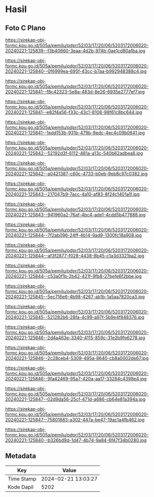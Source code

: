 # Hasil

## Foto C Plano

https://sirekap-obj-formc.kpu.go.id/505a/pemilu/pdpr/52/03/17/20/06/5203172006020-20240221-125839--f3b40660-3eaa-4d2b-974b-0ae1cd80afba.jpg

https://sirekap-obj-formc.kpu.go.id/505a/pemilu/pdpr/52/03/17/20/06/5203172006020-20240221-125840--0f6999ea-695f-43cc-b7aa-b992948388c4.jpg

https://sirekap-obj-formc.kpu.go.id/505a/pemilu/pdpr/52/03/17/20/06/5203172006020-20240221-125841--f8c42323-5e8a-483d-8e26-6935e2777ef7.jpg

https://sirekap-obj-formc.kpu.go.id/505a/pemilu/pdpr/52/03/17/20/06/5203172006020-20240221-125841--e82f4a56-f33c-43c1-8108-98f61c8bc644.jpg

https://sirekap-obj-formc.kpu.go.id/505a/pemilu/pdpr/52/03/17/20/06/5203172006020-20240221-125841--1edd153b-931b-479b-9edc-4ec4c09b0641.jpg

https://sirekap-obj-formc.kpu.go.id/505a/pemilu/pdpr/52/03/17/20/06/5203172006020-20240221-125842--52192d3f-6112-481a-a13c-540b62adbea8.jpg

https://sirekap-obj-formc.kpu.go.id/505a/pemilu/pdpr/52/03/17/20/06/5203172006020-20240221-125842--a0421387-c60c-4733-b0eb-9eb8c97c0382.jpg

https://sirekap-obj-formc.kpu.go.id/505a/pemilu/pdpr/52/03/17/20/06/5203172006020-20240221-125843--217047b9-7acc-4a10-af83-8f24c1401a1f.jpg

https://sirekap-obj-formc.kpu.go.id/505a/pemilu/pdpr/52/03/17/20/06/5203172006020-20240221-125843--941960a2-76af-4bc4-ade1-4cdd5b477888.jpg

https://sirekap-obj-formc.kpu.go.id/505a/pemilu/pdpr/52/03/17/20/06/5203172006020-20240221-125844--7f2ab096-24ff-4b14-9ad9-1300fc18a908.jpg

https://sirekap-obj-formc.kpu.go.id/505a/pemilu/pdpr/52/03/17/20/06/5203172006020-20240221-125844--af3f2877-f028-4438-8b45-c1a3d3321ba2.jpg

https://sirekap-obj-formc.kpu.go.id/505a/pemilu/pdpr/52/03/17/20/06/5203172006020-20240221-125844--c53a0f1b-2b42-421f-9fb8-27befe6f2bbe.jpg

https://sirekap-obj-formc.kpu.go.id/505a/pemilu/pdpr/52/03/17/20/06/5203172006020-20240221-125845--5ec716e6-4b98-4267-ab1b-1a5aa7820ca3.jpg

https://sirekap-obj-formc.kpu.go.id/505a/pemilu/pdpr/52/03/17/20/06/5203172006020-20240221-125845--521282b6-28fa-4c99-a97f-5b9e4f848376.jpg

https://sirekap-obj-formc.kpu.go.id/505a/pemilu/pdpr/52/03/17/20/06/5203172006020-20240221-125846--2d4a463e-3340-4115-859c-31e2b9fe6278.jpg

https://sirekap-obj-formc.kpu.go.id/505a/pemilu/pdpr/52/03/17/20/06/5203172006020-20240221-125846--2c28ceb4-5309-495a-8640-cb8a0002de67.jpg

https://sirekap-obj-formc.kpu.go.id/505a/pemilu/pdpr/52/03/17/20/06/5203172006020-20240221-125846--9fa42469-95a7-420a-aa17-33284c4398e4.jpg

https://sirekap-obj-formc.kpu.go.id/505a/pemilu/pdpr/52/03/17/20/06/5203172006020-20240221-125847--02d9da56-25cf-471d-a686-cb64e81a394a.jpg

https://sirekap-obj-formc.kpu.go.id/505a/pemilu/pdpr/52/03/17/20/06/5203172006020-20240221-125847--75801883-a302-447a-be47-19ac1a4fb462.jpg

https://sirekap-obj-formc.kpu.go.id/505a/pemilu/pdpr/52/03/17/20/06/5203172006020-20240221-125840--b326bd9d-1d47-4b74-9a84-6f47f34b0280.jpg


## Metadata

| Key        | Value               |
| ---------- | ------------------- |
| Time Stamp | 2024-02-21 13:03:27 |
| Kode Dapil | 5202                |



